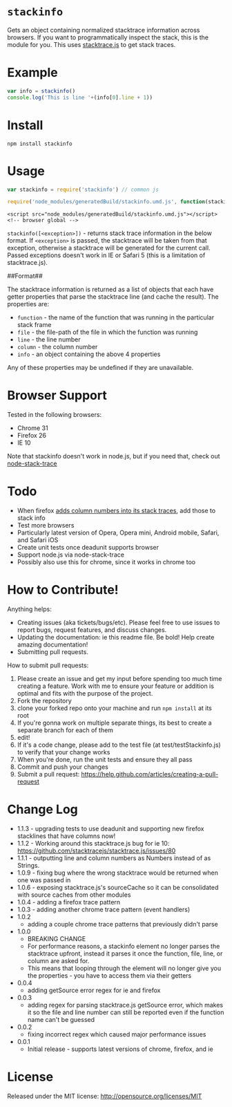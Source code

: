 `stackinfo`
========

Gets an object containing normalized stacktrace information across browsers. If you want to programmatically inspect the stack, this is the module for you. This uses [stacktrace.js](https://github.com/stacktracejs/stacktrace.js) to get stack traces.

Example
======

```javascript
var info = stackinfo()
console.log('This is line '+(info[0].line + 1))
```

Install
=======

```
npm install stackinfo
```

Usage
=====

```javascript
var stackinfo = require('stackinfo') // common js

require('node_modules/generatedBuild/stackinfo.umd.js', function(stackinfo) {/*...*/}) // require.js
```
```
<script src="node_modules/generatedBuild/stackinfo.umd.js"></script> <!-- browser global -->
```

`stackinfo([<exception>])` - returns stack trace information in the below format. If `<exception>` is passed, the stacktrace will be taken from that exception, otherwise a stacktrace will be generated for the current call. Passed exceptions doesn't work in IE or Safari 5 (this is a limitation of stacktrace.js).

##Format##

The stacktrace information is returned as a list of objects that each have getter properties that parse the stacktrace line (and cache the result). The properties are:
* `function` - the name of the function that was running in the particular stack frame
* `file` - the file-path of the file in which the function was running
* `line` - the line number
* `column` - the column number
* `info` - an object containing the above 4 properties

Any of these properties may be undefined if they are unavailable.


Browser Support
=========

Tested in the following browsers:
* Chrome 31
* Firefox 26
* IE 10

Note that stackinfo doesn't work in node.js, but if you need that, check out [node-stack-trace](https://github.com/felixge/node-stack-trace)

Todo
====

* When firefox [adds column numbers into its stack traces](https://bugzilla.mozilla.org/show_bug.cgi?id=762556), add those to stack info
* Test more browsers
 * Particularly latest version of Opera, Opera mini, Android mobile, Safari, and Safari iOS
* Create unit tests once deadunit supports browser
* Support node.js via node-stack-trace
 * Possibly also use this for chrome, since it works in chrome too

How to Contribute!
============

Anything helps:

* Creating issues (aka tickets/bugs/etc). Please feel free to use issues to report bugs, request features, and discuss changes.
* Updating the documentation: ie this readme file. Be bold! Help create amazing documentation!
* Submitting pull requests.

How to submit pull requests:

1. Please create an issue and get my input before spending too much time creating a feature. Work with me to ensure your feature or addition is optimal and fits with the purpose of the project.
2. Fork the repository
3. clone your forked repo onto your machine and run `npm install` at its root
4. If you're gonna work on multiple separate things, its best to create a separate branch for each of them
5. edit!
6. If it's a code change, please add to the test file (at test/testStackinfo.js) to verify that your change works
7. When you're done, run the unit tests and ensure they all pass
8. Commit and push your changes
9. Submit a pull request: https://help.github.com/articles/creating-a-pull-request

Change Log
=========

* 1.1.3 - upgrading tests to use deadunit and supporting new firefox stacklines that have columns now!
* 1.1.2 - Working around this stacktrace.js bug for ie 10: https://github.com/stacktracejs/stacktrace.js/issues/80
* 1.1.1 - outputting line and column numbers as Numbers instead of as Strings.
* 1.0.9 - fixing bug where the wrong stacktrace would be returned when one was passed in
* 1.0.6 - exposing stacktrace.js's sourceCache so it can be consolidated with source caches from other modules
* 1.0.4 - adding a firefox trace pattern
* 1.0.3 - adding another chrome trace pattern (event handlers)
* 1.0.2
  * adding a couple chrome trace patterns that previously didn't parse
* 1.0.0
  * BREAKING CHANGE
  * For performance reasons, a stackinfo element no longer parses the stacktrace upfront, instead it parses it once the function, file, line, or column are asked for.
  * This means that looping through the element will no longer give you the properties - you have to access them via their getters
* 0.0.4
  * adding getSource error regex for ie and firefox
* 0.0.3
  * adding regex for parsing stacktrace.js getSource error, which makes it so the file and line number can still be reported even if the function name can't be guessed
* 0.0.2
  * fixing incorrect regex which caused major performance issues
* 0.0.1
  * Initial release - supports latest versions of chrome, firefox, and ie

License
=======
Released under the MIT license: http://opensource.org/licenses/MIT
